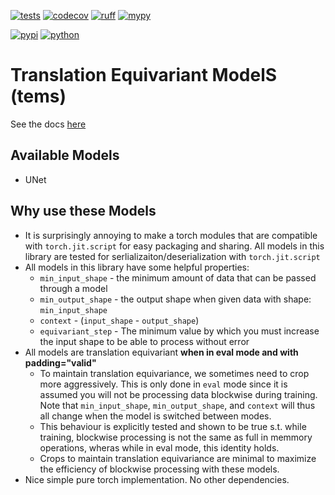 [![tests](https://github.com/pattonw/tems/actions/workflows/tests.yaml/badge.svg)](https://github.com/pattonw/tems/actions/workflows/tests.yaml)
[![codecov](https://codecov.io/gh/pattonw/tems/branch/main/graph/badge.svg?token=YOUR_TOKEN)](https://codecov.io/gh/pattonw/tems)
[![ruff](https://github.com/pattonw/tems/actions/workflows/ruff.yaml/badge.svg)](https://github.com/pattonw/tems/actions/workflows/ruff.yaml)
[![mypy](https://github.com/pattonw/tems/actions/workflows/mypy.yaml/badge.svg)](https://github.com/pattonw/tems/actions/workflows/mypy.yaml)

[![pypi](https://img.shields.io/pypi/v/tems.svg)](https://pypi.python.org/pypi/tems)
[![python](https://img.shields.io/pypi/pyversions/tems.svg)](https://pypi.python.org/pypi/tems)

# Translation Equivariant ModelS (tems)

See the docs [here](pattonw.github.io/tems)

## Available Models
- UNet

## Why use these Models
- It is surprisingly annoying to make a torch modules that are compatible with `torch.jit.script` for easy packaging and sharing. All models in this library are tested for serlializaiton/deserialization with `torch.jit.script`
- All models in this library have some helpful properties:
    - `min_input_shape` - the minimum amount of data that can be passed through a model
    - `min_output_shape` - the output shape when given data with shape: `min_input_shape`
    - `context` - (`input_shape` - `output_shape`)
    - `equivariant_step` - The minimum value by which you must increase the input shape to be able to process without error
- All models are translation equivariant **when in eval mode and with padding="valid"**
    - To maintain translation equivariance, we sometimes need to crop more aggressively. This is only done in `eval` mode since it is assumed you will not be processing data blockwise during training. Note that `min_input_shape`, `min_output_shape`, and `context` will thus all change when the model is switched between modes.
    - This behaviour is explicitly tested and shown to be true s.t. while training, blockwise processing is not the same as full in memmory operations, wheras while in eval mode, this identity holds.
    - Crops to maintain translation equivariance are minimal to maximize the efficiency of blockwise processing with these models.
- Nice simple pure torch implementation. No other dependencies.